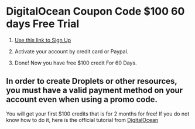 # DigitalOcean Coupon Code $100 60 days Free Trial
1. [Use this link to Sign Up](https://m.do.co/c/efba4e6d868a)

2. Activate your account by credit card or Paypal.

3. Done! Now you have free $100 credit For 60 Days.

## In order to create Droplets or other resources, you must have a valid payment method on your account even when using a promo code.

You will get your first $100 credits that is for 2 months for free! 
If you do not know how to do it, here is the official tutorial from [DigitalOcean](https://www.digitalocean.com/docs/billing/promo-codes/)
